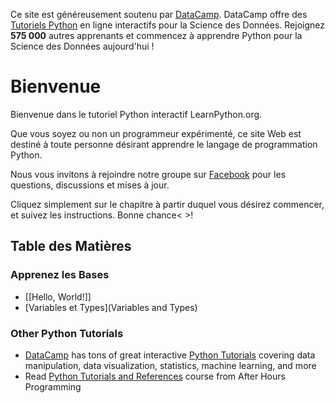 Ce site est généreusement soutenu par [DataCamp](https://datacamp.pxf.io/c/67577/1012793/13294?sharedId=learnpython.org). DataCamp offre des [Tutoriels Python](https://datacamp.pxf.io/c/67577/1012793/13294?sharedId=learnpython.org) en ligne interactifs pour la Science des Données. Rejoignez **575&nbsp;000** autres apprenants et commencez à apprendre Python pour la Science des Données aujourd'hui&nbsp;!

# Bienvenue

Bienvenue dans le tutoriel Python interactif LearnPython.org.

Que vous soyez ou non un programmeur expérimenté, ce site Web est destiné à toute personne désirant apprendre le langage de programmation Python.<br>

Nous vous invitons à rejoindre notre groupe sur <a href="http://www.facebook.com/groups/180708015327157/">Facebook</a> pour les questions, discussions et mises à jour.

Cliquez simplement sur le chapitre à partir duquel vous désirez commencer, et suivez les instructions. Bonne chance<&nbsp;>!<br>


Table des Matières
------------------

### Apprenez les Bases

- [[Hello, World!]]
- [Variables et Types](Variables and Types)

### Other Python Tutorials

- [DataCamp](https://datacamp.pxf.io/c/67577/1012793/13294?sharedId=learnpython.org) has tons of great interactive [Python Tutorials](https://datacamp.pxf.io/c/67577/1012793/13294?sharedId=learnpython.org) covering data manipulation, data visualization, statistics, machine learning, and more
- Read [Python Tutorials and References](http://www.afterhoursprogramming.com/index.php?article=181) course from After Hours Programming
